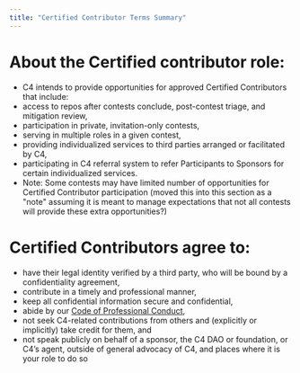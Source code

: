 ```yaml
---
title: "Certified Contributor Terms Summary"
---
```


# About the Certified contributor role:
* C4 intends to provide opportunities for approved Certified Contributors that include:
* access to repos after contests conclude, post-contest triage, and mitigation review,
* participation in private, invitation-only contests,
* serving in multiple roles in a given contest,
* providing individualized services to third parties arranged or facilitated by C4,
* participating in C4 referral system to refer Participants to Sponsors for certain individualized services.
* Note: Some contests may have limited number of opportunities for Certified Contributor participation (moved this into this section as a "note" assuming it is meant to manage expectations that not all contests will provide these extra opportunities?)

# Certified Contributors agree to:
* have their legal identity verified by a third party, who will be bound by a confidentiality agreement,
* contribute in a timely and professional manner,
* keep all confidential information secure and confidential,
* abide by our [Code of Professional Conduct](https://www.notion.so/code4rena/Code-of-Professional-Conduct-657c7d80d34045f19eee510ae06fef55),
* not seek C4-related contributions from others and (explicitly or implicitly) take credit for them, and
* not speak publicly on behalf of a sponsor, the C4 DAO or foundation, or C4’s agent, outside of general advocacy of C4, and places where it is your role to do so